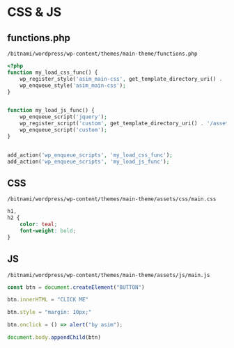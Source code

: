 # CSS & JS

## functions.php
`/bitnami/wordpress/wp-content/themes/main-theme/functions.php`
```php
<?php
function my_load_css_func() {
    wp_register_style('asim_main-css', get_template_directory_uri() . '/assets/css/main.css', array(), false, 'all' );
    wp_enqueue_style('asim_main-css');
}


function my_load_js_func() {	
    wp_enqueue_script('jquery');
    wp_register_script('custom', get_template_directory_uri() . '/assets/js/main.js', 'jquery', false, true);
    wp_enqueue_script('custom');
}


add_action('wp_enqueue_scripts', 'my_load_css_func');
add_action('wp_enqueue_scripts', 'my_load_js_func');
```


## CSS
`/bitnami/wordpress/wp-content/themes/main-theme/assets/css/main.css`
```css
h1,
h2 {
    color: teal;
    font-weight: bold;
}
```


## JS
`/bitnami/wordpress/wp-content/themes/main-theme/assets/js/main.js`
```js
const btn = document.createElement("BUTTON")

btn.innerHTML = "CLICK ME"

btn.style = "margin: 10px;"

btn.onclick = () => alert("by asim");

document.body.appendChild(btn)
```
